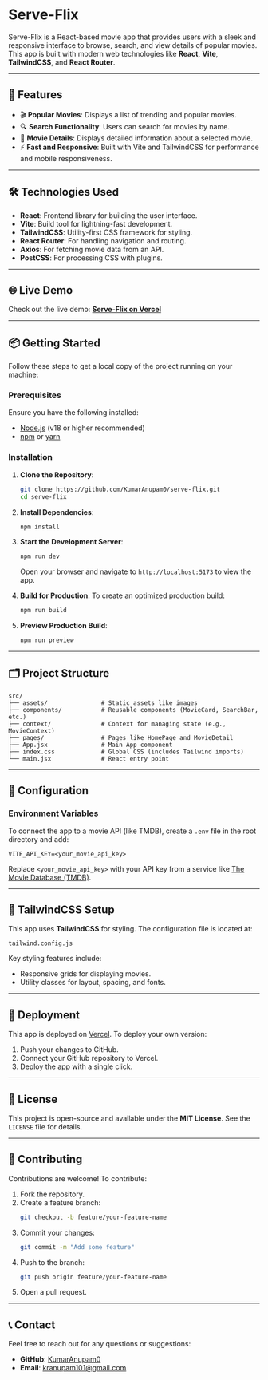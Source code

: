 
# **Serve-Flix**

Serve-Flix is a React-based movie app that provides users with a sleek and responsive interface to browse, search, and view details of popular movies. This app is built with modern web technologies like **React**, **Vite**, **TailwindCSS**, and **React Router**.

---

## 🚀 **Features**

- 🎬 **Popular Movies**: Displays a list of trending and popular movies.
- 🔍 **Search Functionality**: Users can search for movies by name.
- 📄 **Movie Details**: Displays detailed information about a selected movie.
- ⚡ **Fast and Responsive**: Built with Vite and TailwindCSS for performance and mobile responsiveness.

---

## 🛠️ **Technologies Used**

- **React**: Frontend library for building the user interface.
- **Vite**: Build tool for lightning-fast development.
- **TailwindCSS**: Utility-first CSS framework for styling.
- **React Router**: For handling navigation and routing.
- **Axios**: For fetching movie data from an API.
- **PostCSS**: For processing CSS with plugins.

---

## 🌐 **Live Demo**

Check out the live demo: **[Serve-Flix on Vercel](https://serve-flix.vercel.app/)**  

---

## 📦 **Getting Started**

Follow these steps to get a local copy of the project running on your machine:

### **Prerequisites**
Ensure you have the following installed:
- [Node.js](https://nodejs.org/) (v18 or higher recommended)
- [npm](https://www.npmjs.com/) or [yarn](https://yarnpkg.com/)

### **Installation**

1. **Clone the Repository**:
   ```bash
   git clone https://github.com/KumarAnupam0/serve-flix.git
   cd serve-flix
   ```

2. **Install Dependencies**:
   ```bash
   npm install
   ```

3. **Start the Development Server**:
   ```bash
   npm run dev
   ```
   Open your browser and navigate to `http://localhost:5173` to view the app.

4. **Build for Production**:
   To create an optimized production build:
   ```bash
   npm run build
   ```

5. **Preview Production Build**:
   ```bash
   npm run preview
   ```

---

## 🗂️ **Project Structure**

```
src/
├── assets/               # Static assets like images
├── components/           # Reusable components (MovieCard, SearchBar, etc.)
├── context/              # Context for managing state (e.g., MovieContext)
├── pages/                # Pages like HomePage and MovieDetail
├── App.jsx               # Main App component
├── index.css             # Global CSS (includes Tailwind imports)
└── main.jsx              # React entry point
```

---

## 🔧 **Configuration**

### **Environment Variables**
To connect the app to a movie API (like TMDB), create a `.env` file in the root directory and add:
```env
VITE_API_KEY=<your_movie_api_key>
```
Replace `<your_movie_api_key>` with your API key from a service like [The Movie Database (TMDB)](https://www.themoviedb.org/).

---

## 🎨 **TailwindCSS Setup**

This app uses **TailwindCSS** for styling. The configuration file is located at:
```
tailwind.config.js
```

Key styling features include:
- Responsive grids for displaying movies.
- Utility classes for layout, spacing, and fonts.

---

## 📌 **Deployment**

This app is deployed on [Vercel](https://vercel.com/). To deploy your own version:
1. Push your changes to GitHub.
2. Connect your GitHub repository to Vercel.
3. Deploy the app with a single click.

---

## 📄 **License**

This project is open-source and available under the **MIT License**. See the `LICENSE` file for details.

---

## 🤝 **Contributing**

Contributions are welcome! To contribute:
1. Fork the repository.
2. Create a feature branch:
   ```bash
   git checkout -b feature/your-feature-name
   ```
3. Commit your changes:
   ```bash
   git commit -m "Add some feature"
   ```
4. Push to the branch:
   ```bash
   git push origin feature/your-feature-name
   ```
5. Open a pull request.

---

## 📞 **Contact**

Feel free to reach out for any questions or suggestions:
- **GitHub**: [KumarAnupam0](https://github.com/KumarAnupam0)
- **Email**: kranupam101@gmail.com

